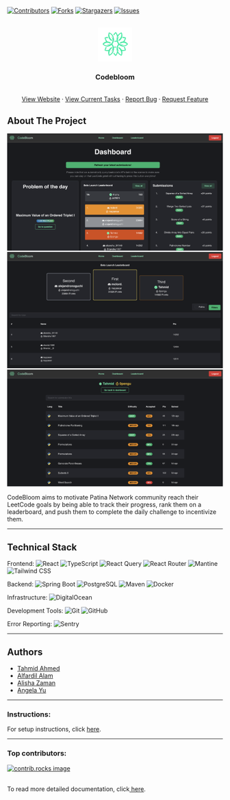 <!-- Improved compatibility of back to top link: See: https://github.com/othneildrew/Best-README-Template/pull/73 -->

<a id="readme-top"></a>

<!--
*** Thanks for checking out the Best-README-Template. If you have a suggestion
*** that would make this better, please fork the repo and create a pull request
*** or simply open an issue with the tag "enhancement".
*** Don't forget to give the project a star!
*** Thanks again! Now go create something AMAZING! :D
-->

<!-- PROJECT SHIELDS -->
<!--
*** I'm using markdown "reference style" links for readability.
*** Reference links are enclosed in brackets [ ] instead of parentheses ( ).
*** See the bottom of this document for the declaration of the reference variables
*** for contributors-url, forks-url, etc. This is an optional, concise syntax you may use.
*** https://www.markdownguide.org/basic-syntax/#reference-style-links
-->

[![Contributors][contributors-shield]][contributors-url]
[![Forks][forks-shield]][forks-url]
[![Stargazers][stars-shield]][stars-url]
[![Issues][issues-shield]][issues-url]

<!-- PROJECT LOGO -->
<br />
<div align="center">
  <a href="https://github.com/tahminator/codebloom">
    <img src="js/public/logo.png" alt="Logo" width="80" height="80">
  </a>

<h3 align="center">Codebloom</h3>

  <p align="center">
    <br />
    <a href="https://codebloom.patinanetwork.org">View Website</a>
    &middot;
    <a href="https://codebloom.notion.site/">View Current Tasks</a>
    &middot;
    <a href="https://github.com/tahminator/codebloom/issues/new?labels=bug&template=bug-report---.md">Report Bug</a>
    &middot;
    <a href="https://github.com/tahminator/codebloom/issues/new?labels=enhancement&template=feature-request---.md">Request Feature</a>
  </p>
</div>

<!-- ABOUT THE PROJECT -->

## About The Project

<img src="js/public/screenshot1.png">

<img src="js/public/screenshot2.png">

<img src="js/public/screenshot3.png">

CodeBloom aims to motivate Patina Network community reach their LeetCode goals by being able to track their progress, rank them on a leaderboard, and push them to complete the daily challenge to incentivize them.

---

## Technical Stack

Frontend:
![React](https://img.shields.io/badge/React-61DAFB?style=for-the-badge&logo=react&logoColor=black)
![TypeScript](https://img.shields.io/badge/TypeScript-3178C6?style=for-the-badge&logo=typescript&logoColor=white)
![React Query](https://img.shields.io/badge/React_Query-FF4154?style=for-the-badge&logo=reactquery&logoColor=white)
![React Router](https://img.shields.io/badge/React_Router-CA4245?style=for-the-badge&logo=reactrouter&logoColor=white)
![Mantine](https://img.shields.io/badge/Mantine-339AF0?style=for-the-badge&logo=mantine&logoColor=white)
![Tailwind CSS](https://img.shields.io/badge/Tailwind_CSS-38B2AC?style=for-the-badge&logo=tailwind-css&logoColor=white)

Backend:
![Spring Boot](https://img.shields.io/badge/Spring_Boot-6DB33F?style=for-the-badge&logo=springboot&logoColor=white)
![PostgreSQL](https://img.shields.io/badge/PostgreSQL-316192?style=for-the-badge&logo=postgresql&logoColor=white)
![Maven](https://img.shields.io/badge/Maven-C71A36?style=for-the-badge&logo=apache-maven&logoColor=white)
![Docker](https://img.shields.io/badge/Docker-2496ED?style=for-the-badge&logo=docker&logoColor=white)

Infrastructure:
![DigitalOcean](https://img.shields.io/badge/DigitalOcean-0080FF?style=for-the-badge&logo=digitalocean&logoColor=white)

Development Tools:
![Git](https://img.shields.io/badge/Git-F05032?style=for-the-badge&logo=git&logoColor=white)
![GitHub](https://img.shields.io/badge/GitHub-181717?style=for-the-badge&logo=github&logoColor=white)

Error Reporting:
![Sentry](https://img.shields.io/badge/Sentry-black?style=for-the-badge&logo=Sentry&logoColor=#362D59)

---

## Authors

-   [Tahmid Ahmed](https://github.com/tahminator)
-   [Alfardil Alam](https://github.com/alfardil)
-   [Alisha Zaman](https://github.com/az2924)
-   [Angela Yu](https://github.com/angelayu0530)

---

<!-- INSTRUCTIONS -->

### Instructions:

For setup instructions, click [ here](https://github.com/tahminator/codebloom/blob/main/docs/setup/local.md).

---

### Top contributors:

<a href="https://github.com/tahminator/codebloom/graphs/contributors">
  <img src="https://contrib.rocks/image?repo=tahminator/codebloom" alt="contrib.rocks image" />
</a>

<br />
<br />

To read more detailed documentation, click[ here](https://github.com/tahminator/codebloom/tree/main/docs).

<!-- MARKDOWN LINKS & IMAGES -->
<!-- https://www.markdownguide.org/basic-syntax/#reference-style-links -->

[contributors-shield]: https://img.shields.io/github/contributors/tahminator/codebloom.svg?style=for-the-badge
[contributors-url]: https://github.com/tahminator/codebloom/graphs/contributors
[forks-shield]: https://img.shields.io/github/forks/tahminator/codebloom.svg?style=for-the-badge
[forks-url]: https://github.com/tahminator/codebloom/network/members
[stars-shield]: https://img.shields.io/github/stars/tahminator/codebloom.svg?style=for-the-badge
[stars-url]: https://github.com/tahminator/codebloom/stargazers
[issues-shield]: https://img.shields.io/github/issues/tahminator/codebloom.svg?style=for-the-badge
[issues-url]: https://github.com/tahminator/codebloom/issues
[license-shield]: https://img.shields.io/github/license/tahminator/codebloom.svg?style=for-the-badge
[license-url]: https://github.com/tahminator/codebloom/blob/master/LICENSE.txt
[linkedin-shield]: https://img.shields.io/badge/-LinkedIn-black.svg?style=for-the-badge&logo=linkedin&colorB=555
[linkedin-url]: https://linkedin.com/in/linkedin_username
[product-screenshot1]: js/public/screenshot1.png
[product-screenshot2]: js/public/screenshot2.png
[product-screenshot3]: js/public/screenshot3.png
[Next.js]: https://img.shields.io/badge/next.js-000000?style=for-the-badge&logo=nextdotjs&logoColor=white
[Next-url]: https://nextjs.org/
[React.js]: https://img.shields.io/badge/React-20232A?style=for-the-badge&logo=react&logoColor=61DAFB
[React-url]: https://reactjs.org/
[Vue.js]: https://img.shields.io/badge/Vue.js-35495E?style=for-the-badge&logo=vuedotjs&logoColor=4FC08D
[Vue-url]: https://vuejs.org/
[Angular.io]: https://img.shields.io/badge/Angular-DD0031?style=for-the-badge&logo=angular&logoColor=white
[Angular-url]: https://angular.io/
[Svelte.dev]: https://img.shields.io/badge/Svelte-4A4A55?style=for-the-badge&logo=svelte&logoColor=FF3E00
[Svelte-url]: https://svelte.dev/
[Laravel.com]: https://img.shields.io/badge/Laravel-FF2D20?style=for-the-badge&logo=laravel&logoColor=white
[Laravel-url]: https://laravel.com
[Bootstrap.com]: https://img.shields.io/badge/Bootstrap-563D7C?style=for-the-badge&logo=bootstrap&logoColor=white
[Bootstrap-url]: https://getbootstrap.com
[JQuery.com]: https://img.shields.io/badge/jQuery-0769AD?style=for-the-badge&logo=jquery&logoColor=white
[JQuery-url]: https://jquery.com
